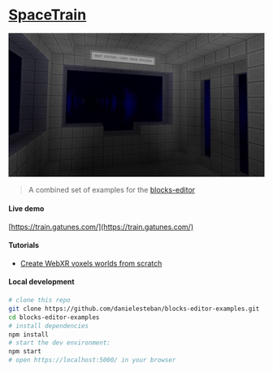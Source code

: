 [SpaceTrain](https://train.gatunes.com/)
==

[![screenshot](screenshot.jpg)](https://train.gatunes.com/)

> A combined set of examples for the [blocks-editor](https://blocks-editor.gatunes.com/)

#### Live demo

[https://train.gatunes.com/](https://train.gatunes.com/)

#### Tutorials

 * [Create WebXR voxels worlds from scratch](https://youtu.be/rDMLVdFtnYo)

#### Local development

```bash
# clone this repo
git clone https://github.com/danielesteban/blocks-editor-examples.git
cd blocks-editor-examples
# install dependencies
npm install
# start the dev environment:
npm start
# open https://localhost:5000/ in your browser
```
